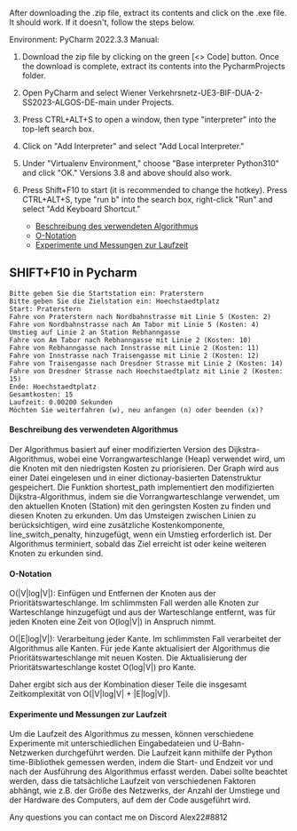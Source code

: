 

After downloading the .zip file, extract its contents and click on the .exe file. It should work. If it doesn't, follow the steps below.

Environment: PyCharm 2022.3.3 Manual:

1. Download the zip file by clicking on the green [<> Code] button. Once the download is complete, extract its contents into the PycharmProjects folder.
2. Open PyCharm and select Wiener Verkehrsnetz-UE3-BIF-DUA-2-SS2023-ALGOS-DE-main under Projects.
3. Press CTRL+ALT+S to open a window, then type "interpreter" into the top-left search box.
4. Click on "Add Interpreter" and select "Add Local Interpreter."
5. Under "Virtualenv Environment," choose "Base interpreter Python310" and click "OK." Versions 3.8 and above should also work.
6. Press Shift+F10 to start (it is recommended to change the hotkey). Press CTRL+ALT+S, type "run b" into the search box, right-click "Run" and select "Add Keyboard Shortcut."

    - [Beschreibung des verwendeten Algorithmus](#Beschreibung-des-verwendeten-Algorithmus)
    - [O-Notation](#O-Notation)
    - [Experimente und Messungen zur Laufzeit](#Experimente-und-Messungen-zur-Laufzeit)
  
## SHIFT+F10 in Pycharm  
```
Bitte geben Sie die Startstation ein: Praterstern
Bitte geben Sie die Zielstation ein: Hoechstaedtplatz
Start: Praterstern
Fahre von Praterstern nach Nordbahnstrasse mit Linie 5 (Kosten: 2)
Fahre von Nordbahnstrasse nach Am Tabor mit Linie 5 (Kosten: 4)
Umstieg auf Linie 2 an Station Rebhanngasse
Fahre von Am Tabor nach Rebhanngasse mit Linie 2 (Kosten: 10)
Fahre von Rebhanngasse nach Innstrasse mit Linie 2 (Kosten: 11)
Fahre von Innstrasse nach Traisengasse mit Linie 2 (Kosten: 12)
Fahre von Traisengasse nach Dresdner Strasse mit Linie 2 (Kosten: 14)
Fahre von Dresdner Strasse nach Hoechstaedtplatz mit Linie 2 (Kosten: 15)
Ende: Hoechstaedtplatz
Gesamtkosten: 15
Laufzeit: 0.00200 Sekunden
Möchten Sie weiterfahren (w), neu anfangen (n) oder beenden (x)? 

```  

#### Beschreibung des verwendeten Algorithmus
Der Algorithmus basiert auf einer modifizierten Version des Dijkstra-Algorithmus, wobei eine Vorrangwarteschlange (Heap) verwendet wird, um die Knoten mit den niedrigsten Kosten zu priorisieren. Der Graph wird aus einer Datei eingelesen und in einer dictionay-basierten Datenstruktur gespeichert. Die Funktion shortest_path implementiert den modifizierten Dijkstra-Algorithmus, indem sie die Vorrangwarteschlange verwendet, um den aktuellen Knoten (Station) mit den geringsten Kosten zu finden und diesen Knoten zu erkunden. Um das Umsteigen zwischen Linien zu berücksichtigen, wird eine zusätzliche Kostenkomponente, line_switch_penalty, hinzugefügt, wenn ein Umstieg erforderlich ist. Der Algorithmus terminiert, sobald das Ziel erreicht ist oder keine weiteren Knoten zu erkunden sind.
#### O-Notation

 O(|V|log|V|): 
Einfügen und Entfernen der Knoten aus der Prioritätswarteschlange. Im schlimmsten Fall werden alle Knoten zur Warteschlange hinzugefügt und aus der Warteschlange entfernt, was für jeden Knoten eine Zeit von O(log|V|) in Anspruch nimmt.

O(|E|log|V|):
 Verarbeitung jeder Kante. Im schlimmsten Fall verarbeitet der Algorithmus alle Kanten. Für jede Kante aktualisiert der Algorithmus die Prioritätswarteschlange mit neuen Kosten. Die Aktualisierung der Prioritätswarteschlange kostet O(log|V|) pro Kante.
 
Daher ergibt sich aus der Kombination dieser Teile die insgesamt Zeitkomplexität von O(|V|log|V| + |E|log|V|).
#### Experimente und Messungen zur Laufzeit
Um die Laufzeit des Algorithmus zu messen, können verschiedene Experimente mit unterschiedlichen Eingabedateien und U-Bahn-Netzwerken durchgeführt werden. Die Laufzeit kann mithilfe der Python time-Bibliothek gemessen werden, indem die Start- und Endzeit vor und nach der Ausführung des Algorithmus erfasst werden. Dabei sollte beachtet werden, dass die tatsächliche Laufzeit von verschiedenen Faktoren abhängt, wie z.B. der Größe des Netzwerks, der Anzahl der Umstiege und der Hardware des Computers, auf dem der Code ausgeführt wird.

Any questions you can contact me on Discord Alex22#8812


